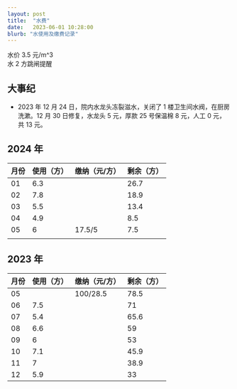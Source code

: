 ```yaml
---
layout: post
title:  "水费"
date:   2023-06-01 10:28:00
blurb: "水使用及缴费记录"
---
```


水价 3.5 元/m^3 <br>
水 2 方跳闸提醒

## 大事纪

- 2023 年 12 月 24 日，院内水龙头冻裂滋水，关闭了 1 楼卫生间水阀，在厨房洗漱。12 月 30 日修复，水龙头 5 元，厚款 25 号保温棉 8 元，人工 0 元，共 13 元。

## 2024 年

| 月份  | 使用（方） | 缴纳（元/方） | 剩余（方）|
|---|---|---|---|
| 01 | 6.3 |  | 26.7 |
| 02 | 7.8 |  | 18.9 |
| 03 | 5.5 |  | 13.4 |
| 04 | 4.9 |  | 8.5 |
| 05 | 6 | 17.5/5 | 7.5 |
|  |  |  |  |

## 2023 年

| 月份  | 使用（方） | 缴纳（元/方） | 剩余（方）|
|---|---|---|---|
| 05 |  | 100/28.5 | 78.5|
| 06 | 7.5 |  | 71 |
| 07 | 5.4 |  | 65.6 |
| 08 | 6.6 |  | 59 |
| 09 | 6 |  | 53 |
| 10 | 7.1 |  | 45.9 |
| 11 | 7 |  | 38.9 |
| 12 | 5.9 |  | 33 |
